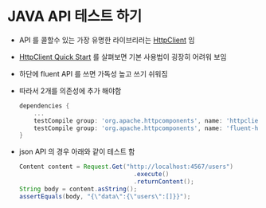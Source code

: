 # JAVA API 테스트 하기

- API 를 콜할수 있는 가장 유명한 라이브리러는 [HttpClient](https://hc.apache.org/index.html) 임

- [HttpClient Quick Start](https://hc.apache.org/httpcomponents-client-4.5.x/quickstart.html) 를 살펴보면 기본 사용법이 굉장히 어려워 보임

- 하단에 fluent API 를 쓰면 가독성 높고 쓰기 쉬워짐

- 따라서 2개를 의존성에 추가 해야함

  ```groovy
  dependencies {
      ...
      testCompile group: 'org.apache.httpcomponents', name: 'httpclient', version: '4.5.5'
      testCompile group: 'org.apache.httpcomponents', name: 'fluent-hc', version: '4.5.5'
  }
  ```

- json API 의 경우 아래와 같이 테스트 함

  ```java
  Content content = Request.Get("http://localhost:4567/users")
                                  .execute()
                                  .returnContent();
  String body = content.asString();
  assertEquals(body, "{\"data\":{\"users\":[]}}");
  ```
